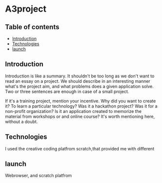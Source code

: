 # A3project
## Table of contents
* [Introduction](#general-info)
* [Technologies](#technologies)
* [launch](#setup)

## Introduction 
Introduction is like a summary. It shouldn't be too long as we don't want to read an essay on a project. We should describe in an interesting manner what's the project aim, and what problems does a given application solve. Two or three sentences are enough in case of a small project.

If it's a training project, mention your incentive. Why did you want to create it? To learn a particular technology? Was it a hackathon project? Was it for a non-profit organization? Is it an application created to memorize the material from workshops or and online course? It's worth mentioning here, without a doubt.

	
## Technologies
I used the creative coding platfrom scratch,that provided me with different 



## launch 
Webrowser, and scratch platfrom 

